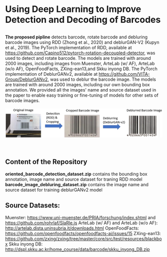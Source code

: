 # Using Deep Learning to Improve Detection and Decoding of Barcodes
##
__The proposed pipline__ detects barcode, rotate barcode and debluring barcode images using RDD (Zhong et al., 2020) and deblurGAN-V2 (Kupyn et al., 2019). The PyTorch implementation of RDD, available at https://github.com/Capino512/pytorch-rotation-decoupled-detector, was used to detect and rotate barcode. The models are trained with around 2000 images, including images from Muenster, ArteLab (w/ AF), ArteLab (w/o AF), OpenFoodFacts, ZXing-ean13,and Skku inyong DB. The PyTorch implementation of DeblurGANv2, available at https://github.com/VITA-Group/DeblurGANv2, was used to deblur the barcode image. The models are trained with around 2000 images, including our own bounding box annotation. We provided all the images' name and source dataset used in the paper to enable easy training or fine-tuning of models for other sets of barcode images. 
<br />
<br />
![Barcode Image](https://github.com/cwang16/barcode/blob/main/pipeline.png) <br /> 
<br />
<br />
## Content of the Repository
__oriented_barcode_detection_dataset.zip__ contains the bounding box annotation, image name and source dataset for traning RDD model <br />
__barcode_image_debluring_dataset.zip__ contains the image name and source dataset for training deblurGANv2 model  <br />

## Source Datasets:
Muenster: https://www.uni-muenster.de/PRIA/forschung/index.shtml and https://github.com/rohrlaf/SlaRle.js
ArteLab (w/ AF) and ArteLab (w/o AF): http://artelab.dista.uninsubria.it/downloads.html
OpenFoodFacts: https://github.com/openfoodfacts/openfoodfacts-ai/issues/15
ZXing-ean13: https://github.com/zxing/zxing/tree/master/core/src/test/resources/blackbox
Skku inyong DB: http://dspl.skku.ac.kr/home_course/data/barcode/skku_inyong_DB.zip

